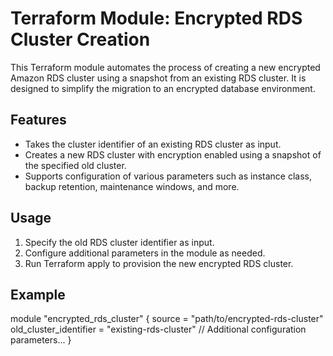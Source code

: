 # Terraform Module: Encrypted RDS Cluster Creation

This Terraform module automates the process of creating a new encrypted Amazon RDS cluster using a snapshot from an existing RDS cluster. It is designed to simplify the migration to an encrypted database environment.

## Features

- Takes the cluster identifier of an existing RDS cluster as input.
- Creates a new RDS cluster with encryption enabled using a snapshot of the specified old cluster.
- Supports configuration of various parameters such as instance class, backup retention, maintenance windows, and more.

## Usage

1. Specify the old RDS cluster identifier as input.
2. Configure additional parameters in the module as needed.
3. Run Terraform apply to provision the new encrypted RDS cluster.

## Example

module "encrypted_rds_cluster" {
  source                  = "path/to/encrypted-rds-cluster"
  old_cluster_identifier = "existing-rds-cluster"
  // Additional configuration parameters...
}
